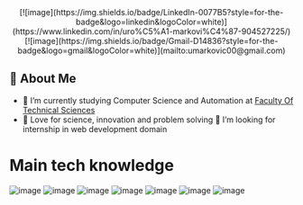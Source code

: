 <div style="text-align:center">
[![image](https://img.shields.io/badge/LinkedIn-0077B5?style=for-the-badge&logo=linkedin&logoColor=white)](https://www.linkedin.com/in/uro%C5%A1-markovi%C4%87-904527225/) [![image](https://img.shields.io/badge/Gmail-D14836?style=for-the-badge&logo=gmail&logoColor=white)](mailto:umarkovic00@gmail.com)
</div>

## 👾 About Me

- 🔭 I’m currently studying Computer Science and Automation at [Faculty Of Technical Sciences](http://www.ftn.uns.ac.rs/691618389/fakultet-tehnickih-nauka)
- 💓  Love for science, innovation and problem solving
🤔 I’m looking for internship in web development domain

# Main tech knowledge 
![image](https://img.shields.io/badge/C%23-239120?style=for-the-badge&logo=c-sharp&logoColor=white) ![image](https://img.shields.io/badge/.NET-5C2D91?style=for-the-badge&logo=.net&logoColor=white ) ![image](https://img.shields.io/badge/Python-3776AB?style=for-the-badge&logo=python&logoColor=white) ![image](https://img.shields.io/badge/JavaScript-F7DF1E?style=for-the-badge&logo=javascript&logoColor=black ) ![image](https://img.shields.io/badge/Java-ED8B00?style=for-the-badge&logo=java&logoColor=white ) ![image](https://img.shields.io/badge/Angular-DD0031?style=for-the-badge&logo=angular&logoColor=white) ![image](https://img.shields.io/badge/Vue.js-35495E?style=for-the-badge&logo=vue.js&logoColor=4FC08D )
